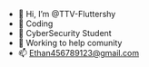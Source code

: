 - 👋 Hi, I’m @TTV-Fluttershy
- 👀 Coding
- 🌱 CyberSecurity Student
- 💞️ Working to help comunity 
- 📫 Ethan456789123@gmail.com

<!---
TTV-Fluttershy/TTV-Fluttershy is a ✨ special ✨ repository because its `README.md` (this file) appears on your GitHub profile.
You can click the Preview link to take a look at your changes.
--->

